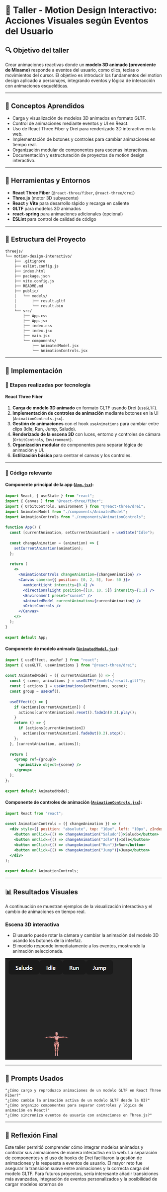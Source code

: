 # 🧪 Taller - Motion Design Interactivo: Acciones Visuales según Eventos del Usuario

## 🔍 Objetivo del taller

Crear animaciones reactivas donde un **modelo 3D animado (proveniente de Mixamo)** responde a eventos del usuario, como clics, teclas o movimientos del cursor. El objetivo es introducir los fundamentos del motion design aplicado a personajes, integrando eventos y lógica de interacción con animaciones esqueléticas.

---

## 🧠 Conceptos Aprendidos

- Carga y visualización de modelos 3D animados en formato GLTF.
- Control de animaciones mediante eventos y UI en React.
- Uso de React Three Fiber y Drei para renderizado 3D interactivo en la web.
- Implementación de botones y controles para cambiar animaciones en tiempo real.
- Organización modular de componentes para escenas interactivas.
- Documentación y estructuración de proyectos de motion design interactivo.

---

## 🔧 Herramientas y Entornos

- **React Three Fiber** (`@react-three/fiber`, `@react-three/drei`)
- **Three.js** (motor 3D subyacente)
- **React** y **Vite** para desarrollo rápido y recarga en caliente
- **GLTF** para modelos 3D animados
- **react-spring** para animaciones adicionales (opcional)
- **ESLint** para control de calidad de código

---

## 📁 Estructura del Proyecto

```
threejs/
└── motion-design-interactivo/
    ├── .gitignore
    ├── eslint.config.js
    ├── index.html
    ├── package.json
    ├── vite.config.js
    ├── README.md
    ├── public/
    │   └── models/
    │       ├── result.gltf
    │       └── result.bin
    └── src/
        ├── App.css
        ├── App.jsx
        ├── index.css
        ├── index.jsx
        ├── main.jsx
        └── components/
            ├── AnimatedModel.jsx
            └── AnimationControls.jsx
```

---

## 🧪 Implementación

### 🔹 Etapas realizadas por tecnología

#### React Three Fiber

1. **Carga de modelo 3D animado** en formato GLTF usando Drei (`useGLTF`).
2. **Implementación de controles de animación** mediante botones en la UI (`AnimationControls.jsx`).
3. **Gestión de animaciones** con el hook `useAnimations` para cambiar entre clips (Idle, Run, Jump, Saludo).
4. **Renderizado de la escena 3D** con luces, entorno y controles de cámara (`OrbitControls`, `Environment`).
5. **Organización modular** de componentes para separar lógica de animación y UI.
6. **Estilización básica** para centrar el canvas y los controles.

---

### 🔹 Código relevante

#### Componente principal de la app ([`App.jsx`](threejs/motion-design-interactivo/src/App.jsx)):

```jsx
import React, { useState } from "react";
import { Canvas } from "@react-three/fiber";
import { OrbitControls, Environment } from "@react-three/drei";
import AnimatedModel from "./components/AnimatedModel";
import AnimationControls from "./components/AnimationControls";

function App() {
  const [currentAnimation, setCurrentAnimation] = useState("Idle");

  const changeAnimation = (animation) => {
    setCurrentAnimation(animation);
  };

  return (
    <>
      <AnimationControls changeAnimation={changeAnimation} />
      <Canvas camera={{ position: [0, 2, 5], fov: 50 }}>
        <ambientLight intensity={0.4} />
        <directionalLight position={[10, 10, 5]} intensity={1.2} />
        <Environment preset="sunset" />
        <AnimatedModel currentAnimation={currentAnimation} />
        <OrbitControls />
      </Canvas>
    </>
  );
}

export default App;
```

#### Componente de modelo animado ([`AnimatedModel.jsx`](threejs/motion-design-interactivo/src/components/AnimatedModel.jsx)):

```jsx
import { useEffect, useRef } from "react";
import { useGLTF, useAnimations } from "@react-three/drei";

const AnimatedModel = ({ currentAnimation }) => {
  const { scene, animations } = useGLTF("/models/result.gltf");
  const { actions } = useAnimations(animations, scene);
  const group = useRef();

  useEffect(() => {
    if (actions[currentAnimation]) {
      actions[currentAnimation].reset().fadeIn(0.2).play();
    }
    return () => {
      if (actions[currentAnimation])
        actions[currentAnimation].fadeOut(0.2).stop();
    };
  }, [currentAnimation, actions]);

  return (
    <group ref={group}>
      <primitive object={scene} />
    </group>
  );
};

export default AnimatedModel;
```

#### Componente de controles de animación ([`AnimationControls.jsx`](threejs/motion-design-interactivo/src/components/AnimationControls.jsx)):

```jsx
import React from "react";

const AnimationControls = ({ changeAnimation }) => (
  <div style={{ position: "absolute", top: "10px", left: "10px", zIndex: 10 }}>
    <button onClick={() => changeAnimation("Saludo")}>Saludo</button>
    <button onClick={() => changeAnimation("Idle")}>Idle</button>
    <button onClick={() => changeAnimation("Run")}>Run</button>
    <button onClick={() => changeAnimation("Jump")}>Jump</button>
  </div>
);

export default AnimationControls;
```

---

## 📊 Resultados Visuales

A continuación se muestran ejemplos de la visualización interactiva y el cambio de animaciones en tiempo real.

### Escena 3D interactiva

- El usuario puede rotar la cámara y cambiar la animación del modelo 3D usando los botones de la interfaz.
- El modelo responde inmediatamente a los eventos, mostrando la animación seleccionada.

![Demo Motion Design Interactivo](resultados/resultado.gif)

---

## 🧩 Prompts Usados

```text
"¿Cómo cargo y reproduzco animaciones de un modelo GLTF en React Three Fiber?"
"¿Cómo cambio la animación activa de un modelo GLTF desde la UI?"
"¿Cómo organizo componentes para separar controles y lógica de animación en React?"
"¿Cómo sincronizo eventos de usuario con animaciones en Three.js?"
```

---

## 💬 Reflexión Final

Este taller permitió comprender cómo integrar modelos animados y controlar sus animaciones de manera interactiva en la web. La separación de componentes y el uso de hooks de Drei facilitaron la gestión de animaciones y la respuesta a eventos de usuario. El mayor reto fue asegurar la transición suave entre animaciones y la correcta carga del modelo GLTF. Para futuros proyectos, sería interesante añadir transiciones más avanzadas, integración de eventos personalizados y la posibilidad de cargar modelos externos de
